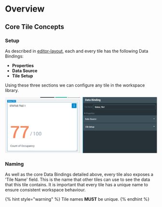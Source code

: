 # Overview

## Core Tile Concepts

### Setup

As described in [editor-layout](../overview/editor-panel/editor-layout/ "mention"), each and every tile has the following Data Bindings:

* **Properties**
* **Data Source**
* **Tile Setup**

Using these three sections we can configure any tile in the workspace library.

![](<../.gitbook/assets/image (37).png>)

### Naming

As well as the core Data Bindings detailed above, every tile also exposes a 'Tile Name' field. This is the name that other tiles can use to see the data that this tile contains. It is important that every tile has a unique name to ensure consistent workspace behaviour.

{% hint style="warning" %}
Tile names **MUST** be unique.
{% endhint %}

